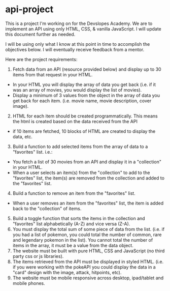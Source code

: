 ﻿# api-project
This is a project I'm working on for the Devslopes Academy. We are to implement an API using only HTML, CSS, & vanilla JavaScript. I will update this document further as needed.

I will be using only what I know at this point in time to accomplish the objectives below. I will eventually receive feedback from a mentor.

Here are the project requirements:
1. Fetch data from an API (resource provided below) and display up to 30 items from that request in your HTML.<br>
- In your HTML you will display the array of data you get back (i.e. if it was an array of movies, you would display the list of movies). <br>
- Display a minimum of 3 values from the object in the array of data you get back for each item. (i.e. movie name, movie description, cover image).
2. HTML for each item should be created programmatically. This means the html is created  based on the data received from the API <br> 
- if 10 items are fetched, 10 blocks of HTML are created to display the data, etc. <br>
3. Build a function to add selected items from the array of data to a "favorites" list. i.e.: <br>
- You fetch a list of 30 movies from an API and display it in a "collection" in your HTML.<br>
- When a user selects an item(s) from the "collection" to add to the "favorites" list, the item(s) are removed from the collection and added to the "favorites" list.<br>
4. Build a function to remove an item from the "favorites" list.<br>
- When a user removes an item from the "favorites" list, the item is added back to the "collection" of items.<br>
5. Build a toggle function that sorts the items in the collection and "favorites" list alphabetically (A-Z) and vice versa (Z-A).<br>
6. You must display the total sum of some piece of data from the list. (i.e. if you had a list of pokemon, you could total the number of common, rare and legendary pokemon in the list). You cannot total the number of items in the array, it must be a value from the data object.<br>
7. The website must be built with pure HTML, CSS and JavaScript (no third party css or js libraries).<br>
8. The items retrieved from the API must be displayed in styled HTML. (i.e. if you were working with the pokeAPI you could display the data in a "card" design with the image, attack, hitpoints, etc).<br>
9. The website must be mobile responsive across desktop, ipad/tablet and mobile phones.<br>
